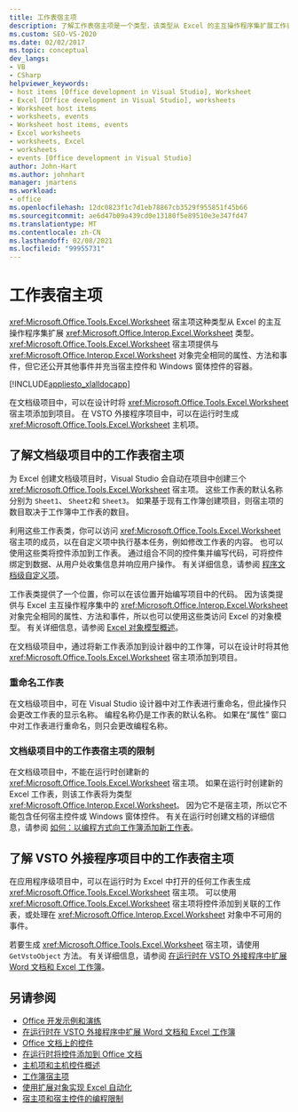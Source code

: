 ```yaml
---
title: 工作表宿主项
description: 了解工作表宿主项是一个类型，该类型从 Excel 的主互操作程序集扩展工作表类型。
ms.custom: SEO-VS-2020
ms.date: 02/02/2017
ms.topic: conceptual
dev_langs:
- VB
- CSharp
helpviewer_keywords:
- host items [Office development in Visual Studio], Worksheet
- Excel [Office development in Visual Studio], worksheets
- Worksheet host items
- worksheets, events
- Worksheet host items, events
- Excel worksheets
- worksheets, Excel
- worksheets
- events [Office development in Visual Studio]
author: John-Hart
ms.author: johnhart
manager: jmartens
ms.workload:
- office
ms.openlocfilehash: 12dc0823f1c7d1eb78867cb3529f955851f45b66
ms.sourcegitcommit: ae6d47b09a439cd0e13180f5e89510e3e347fd47
ms.translationtype: MT
ms.contentlocale: zh-CN
ms.lasthandoff: 02/08/2021
ms.locfileid: "99955731"
---
```

# <a name="worksheet-host-item"></a>工作表宿主项
  <xref:Microsoft.Office.Tools.Excel.Worksheet> 宿主项这种类型从 Excel 的主互操作程序集扩展 <xref:Microsoft.Office.Interop.Excel.Worksheet> 类型。 <xref:Microsoft.Office.Tools.Excel.Worksheet> 宿主项提供与 <xref:Microsoft.Office.Interop.Excel.Worksheet> 对象完全相同的属性、方法和事件，但它还公开其他事件并充当宿主控件和 Windows 窗体控件的容器。

 [!INCLUDE[appliesto_xlalldocapp](../vsto/includes/appliesto-xlalldocapp-md.md)]

 在文档级项目中，可以在设计时将 <xref:Microsoft.Office.Tools.Excel.Worksheet> 宿主项添加到项目。 在 VSTO 外接程序项目中，可以在运行时生成 <xref:Microsoft.Office.Tools.Excel.Worksheet> 主机项。

## <a name="understand-worksheet-host-items-in-document-level-projects"></a>了解文档级项目中的工作表宿主项
 为 Excel 创建文档级项目时，Visual Studio 会自动在项目中创建三个 <xref:Microsoft.Office.Tools.Excel.Worksheet> 宿主项。 这些工作表的默认名称分别为 `Sheet1`、 `Sheet2`和 `Sheet3`。 如果基于现有工作簿创建项目，则宿主项的数目取决于工作簿中工作表的数目。

 利用这些工作表类，你可以访问 <xref:Microsoft.Office.Tools.Excel.Worksheet> 宿主项的成员，以在自定义项中执行基本任务，例如修改工作表的内容。 也可以使用这些类将控件添加到工作表。 通过组合不同的控件集并编写代码，可将控件绑定到数据、从用户处收集信息并响应用户操作。 有关详细信息，请参阅 [程序文档级自定义项](../vsto/programming-document-level-customizations.md)。

 工作表类提供了一个位置，你可以在该位置开始编写项目中的代码。 因为该类提供与 Excel 主互操作程序集中的 <xref:Microsoft.Office.Interop.Excel.Worksheet> 对象完全相同的属性、方法和事件，所以也可以使用这些类访问 Excel 的对象模型。 有关详细信息，请参阅 [Excel 对象模型概述](../vsto/excel-object-model-overview.md)。

 在文档级项目中，通过将新工作表添加到设计器中的工作簿，可以在设计时将其他 <xref:Microsoft.Office.Tools.Excel.Worksheet> 宿主项添加到项目。

### <a name="rename-worksheets"></a>重命名工作表
 在文档级项目中，可在 Visual Studio 设计器中对工作表进行重命名，但此操作只会更改工作表的显示名称。 编程名称仍是工作表的默认名称。 如果在“属性”  窗口中对工作表进行重命名，则只会更改编程名称。

### <a name="limitations-of-the-worksheet-host-item-in-document-level-projects"></a>文档级项目中的工作表宿主项的限制
 在文档级项目中，不能在运行时创建新的 <xref:Microsoft.Office.Tools.Excel.Worksheet> 宿主项。 如果在运行时创建新的 Excel 工作表，则该工作表将为类型 <xref:Microsoft.Office.Interop.Excel.Worksheet>。 因为它不是宿主项，所以它不能包含任何宿主控件或 Windows 窗体控件。 有关在运行时创建文档的详细信息，请参阅 [如何：以编程方式向工作簿添加新工作表](../vsto/how-to-programmatically-add-new-worksheets-to-workbooks.md)。

## <a name="understand-worksheet-host-items-in-vsto-add-in-projects"></a>了解 VSTO 外接程序项目中的工作表宿主项
 在应用程序级项目中，可以在运行时为 Excel 中打开的任何工作表生成 <xref:Microsoft.Office.Tools.Excel.Worksheet> 宿主项。 可以使用 <xref:Microsoft.Office.Tools.Excel.Worksheet> 宿主项将控件添加到关联的工作表，或处理在 <xref:Microsoft.Office.Interop.Excel.Worksheet> 对象中不可用的事件。

 若要生成 <xref:Microsoft.Office.Tools.Excel.Worksheet> 宿主项，请使用 `GetVstoObject` 方法。 有关详细信息，请参阅 [在运行时在 VSTO 外接程序中扩展 Word 文档和 Excel 工作簿](../vsto/extending-word-documents-and-excel-workbooks-in-vsto-add-ins-at-run-time.md)。

## <a name="see-also"></a>另请参阅
- [Office 开发示例和演练](../vsto/office-development-samples-and-walkthroughs.md)
- [在运行时在 VSTO 外接程序中扩展 Word 文档和 Excel 工作簿](../vsto/extending-word-documents-and-excel-workbooks-in-vsto-add-ins-at-run-time.md)
- [Office 文档上的控件](../vsto/controls-on-office-documents.md)
- [在运行时将控件添加到 Office 文档](../vsto/adding-controls-to-office-documents-at-run-time.md)
- [主机项和主机控件概述](../vsto/host-items-and-host-controls-overview.md)
- [工作簿宿主项](../vsto/workbook-host-item.md)
- [使用扩展对象实现 Excel 自动化](../vsto/automating-excel-by-using-extended-objects.md)
- [宿主项和宿主控件的编程限制](../vsto/programmatic-limitations-of-host-items-and-host-controls.md)
